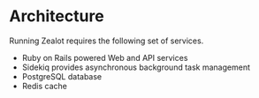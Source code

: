 # Architecture

Running Zealot requires the following set of services.

- Ruby on Rails powered Web and API services
- Sidekiq provides asynchronous background task management
- PostgreSQL database
- Redis cache
